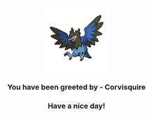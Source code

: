 <p align="center">
            <img src="https://raw.githubusercontent.com/PokeAPI/sprites/master/sprites/pokemon/822.png" width="150" height="150">
          </p>
          <h3 align="center">You have been greeted by - <b>Corvisquire</b></h3>
          <h3 align="center">Have a nice day!</h3>
        